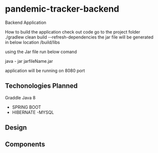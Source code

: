 # pandemic-tracker-backend
Backend Application

_<place holder>_
How to build the application 
 check out code
 go to the project folder
 ./gradlew clean build  --refresh-dependencies
 the jar  file will be generated in below location 
 /build/libs
 
 using the Jar file run below comand
 
 java - jar jarfileName.jar
 
 application will be running on 8080 port
 

 
## Techonologies Planned
   Graddle
   Java 8
- SPRING BOOT
 - HIBERNATE
 -MYSQL


## Design

  _<place holder>_
  
## Components

  _<place holder>_

